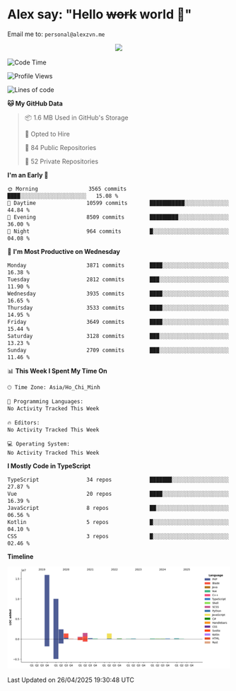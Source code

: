 # Alex say: "Hello ~~work~~ world 🐾"
Email me to: `personal@alexzvn.me`


<p align=center>
  <a href="https://skillicons.dev">
    <img src="https://skillicons.dev/icons?i=ts,js,php,nodejs,bun,vue,nuxt,react,svelte,tauri,laravel,rust,mongodb,docker,electron,redis,rabbitmq,tailwind,git,cloudflare,elysia,mysql,nginx,rollupjs,sentry,ubuntu,yarn,html,css,vite" />
  </a>
</p>

<!--START_SECTION:waka-->
![Code Time](http://img.shields.io/badge/Code%20Time-1%2C066%20hrs%2055%20mins-blue)

![Profile Views](http://img.shields.io/badge/Profile%20Views-0-blue)

![Lines of code](https://img.shields.io/badge/From%20Hello%20World%20I%27ve%20Written-34.2%20million%20lines%20of%20code-blue)

**🐱 My GitHub Data** 

> 📦 1.6 MB Used in GitHub's Storage 
 > 
> 💼 Opted to Hire
 > 
> 📜 84 Public Repositories 
 > 
> 🔑 52 Private Repositories 
 > 
**I'm an Early 🐤** 

```text
🌞 Morning                3565 commits        ████░░░░░░░░░░░░░░░░░░░░░   15.08 % 
🌆 Daytime                10599 commits       ███████████░░░░░░░░░░░░░░   44.84 % 
🌃 Evening                8509 commits        █████████░░░░░░░░░░░░░░░░   36.00 % 
🌙 Night                  964 commits         █░░░░░░░░░░░░░░░░░░░░░░░░   04.08 % 
```
📅 **I'm Most Productive on Wednesday** 

```text
Monday                   3871 commits        ████░░░░░░░░░░░░░░░░░░░░░   16.38 % 
Tuesday                  2812 commits        ███░░░░░░░░░░░░░░░░░░░░░░   11.90 % 
Wednesday                3935 commits        ████░░░░░░░░░░░░░░░░░░░░░   16.65 % 
Thursday                 3533 commits        ████░░░░░░░░░░░░░░░░░░░░░   14.95 % 
Friday                   3649 commits        ████░░░░░░░░░░░░░░░░░░░░░   15.44 % 
Saturday                 3128 commits        ███░░░░░░░░░░░░░░░░░░░░░░   13.23 % 
Sunday                   2709 commits        ███░░░░░░░░░░░░░░░░░░░░░░   11.46 % 
```


📊 **This Week I Spent My Time On** 

```text
🕑︎ Time Zone: Asia/Ho_Chi_Minh

💬 Programming Languages: 
No Activity Tracked This Week

🔥 Editors: 
No Activity Tracked This Week

💻 Operating System: 
No Activity Tracked This Week
```

**I Mostly Code in TypeScript** 

```text
TypeScript               34 repos            ███████░░░░░░░░░░░░░░░░░░   27.87 % 
Vue                      20 repos            ████░░░░░░░░░░░░░░░░░░░░░   16.39 % 
JavaScript               8 repos             ██░░░░░░░░░░░░░░░░░░░░░░░   06.56 % 
Kotlin                   5 repos             █░░░░░░░░░░░░░░░░░░░░░░░░   04.10 % 
CSS                      3 repos             █░░░░░░░░░░░░░░░░░░░░░░░░   02.46 % 
```



**Timeline**

![Lines of Code chart](https://raw.githubusercontent.com/alexzvn/alexzvn/main/assets/bar_graph.png)


 Last Updated on 26/04/2025 19:30:48 UTC
<!--END_SECTION:waka-->
